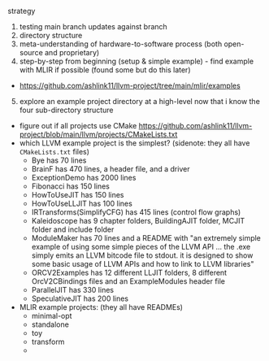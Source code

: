 strategy

1. testing main branch updates against branch
2. directory structure
3. meta-understanding of hardware-to-software process (both open-source and proprietary)
4. step-by-step from beginning (setup & simple example) - find example with MLIR if possible (found some but do this later)
  - https://github.com/ashlink11/llvm-project/tree/main/mlir/examples 
5. explore an example project directory at a high-level now that i know the four sub-directory structure
  - figure out if all projects use CMake https://github.com/ashlink11/llvm-project/blob/main/llvm/projects/CMakeLists.txt 
  - which LLVM example project is the simplest? (sidenote: they all have `CMakeLists.txt` files)
    - Bye has 70 lines 
    - BrainF has 470 lines, a header file, and a driver
    - ExceptionDemo has 2000 lines
    - Fibonacci has 150 lines
    - HowToUseJIT has 150 lines
    - HowToUseLLJIT has 100 lines
    - IRTransforms(SimplifyCFG) has 415 lines (control flow graphs)
    - Kaleidoscope has 9 chapter folders, BuildingAJIT folder, MCJIT folder and include folder
    - ModuleMaker has 70 lines and a README with "an extremely simple example of using some simple pieces of the LLVM API ... the .exe simply emits an LLVM bitcode file to stdout. it is designed to show some basic usage of LLVM APIs and how to link to LLVM libraries"
    - ORCV2Examples has 12 different LLJIT folders, 8 different OrcV2CBindings files and an ExampleModules header file
    - ParallelJIT has 330 lines
    - SpeculativeJIT has 200 lines
  - MLIR example projects: (they all have READMEs)
    - minimal-opt
    - standalone
    - toy
    - transform
    - 
